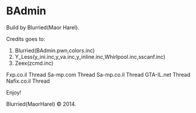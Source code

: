 BAdmin
======

Build by Blurried(Maor Harel). 

Credits goes to:

  1. Blurried(BAdmin.pwn,colors.inc)
  2. Y_Less(y_ini.inc,y_va.inc,y_inline.inc,Whirlpool.inc,sscanf.inc)
  3. Zeex(zcmd.inc)
  
Fxp.co.il Thread <LINK>
Sa-mp.com Thread <LINK>
Sa-mp.co.il Thread <LINK>
GTA-IL.net Thread <LINK>
Nafix.co.il Thread <LINK>

Enjoy!

Blurried(MaorHarel) © 2014.
